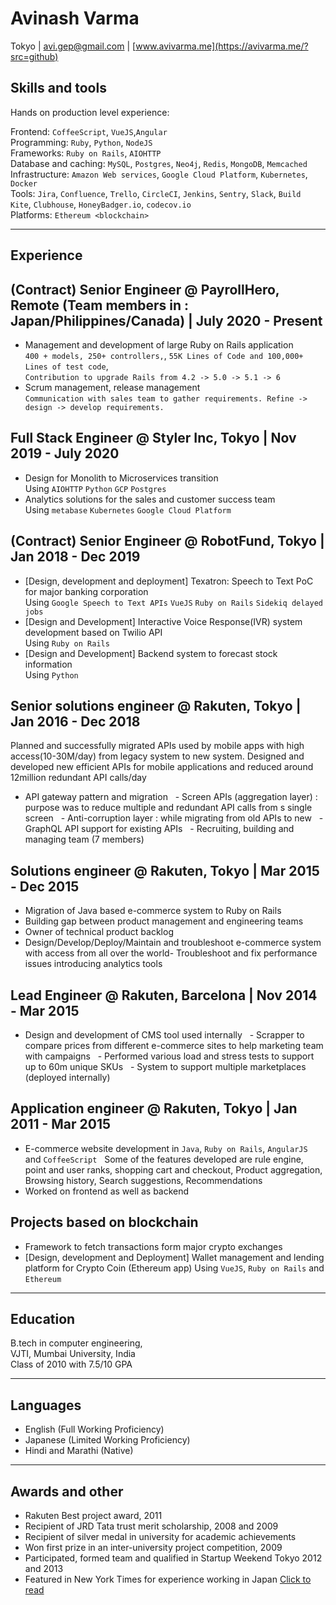 # Avinash Varma 
Tokyo | avi.gep@gmail.com | [www.avivarma.me](https://avivarma.me/?src=github)


## Skills and tools

Hands on production level experience: <br>
  
Frontend: `CoffeeScript`, `VueJS`,`Angular`<br>
Programming: `Ruby`, `Python`, `NodeJS`<br>
Frameworks: `Ruby on Rails`, `AIOHTTP`<br>
Database and caching: `MySQL`, `Postgres`, `Neo4j`, `Redis`, `MongoDB`, `Memcached`<br>
Infrastructure: `Amazon Web services`, `Google Cloud Platform`, `Kubernetes`, `Docker`<br>
Tools: `Jira`, `Confluence`, `Trello`, `CircleCI`, `Jenkins`, `Sentry`, `Slack`, `Build Kite`, `Clubhouse`, `HoneyBadger.io`, `codecov.io`<br>
Platforms: `Ethereum <blockchain>` 
<hr>

## Experience

## (Contract) Senior Engineer @ PayrollHero, Remote (Team members in : Japan/Philippines/Canada) | July 2020 - Present
- Management and development of large Ruby on Rails application
  <br> `400 + models, 250+ controllers,`, `55K Lines of Code and 100,000+ Lines of test code`,  <br>`Contribution to upgrade Rails from 4.2 -> 5.0 -> 5.1 -> 6`
- Scrum management, release management
  <br>`Communication with sales team to gather requirements. Refine -> design -> develop requirements.`

## Full Stack Engineer @ Styler Inc, Tokyo | Nov 2019 - July 2020
- Design for Monolith to Microservices transition
  <br>Using `AIOHTTP` `Python` `GCP` `Postgres`
- Analytics solutions for the sales and customer success team
  <br>Using `metabase` `Kubernetes` `Google Cloud Platform`

## (Contract) Senior Engineer @ RobotFund, Tokyo | Jan 2018 - Dec 2019
- [Design, development and deployment] Texatron: Speech to Text PoC for major banking corporation 
  <br>Using `Google Speech to Text APIs` `VueJS` `Ruby on Rails` `Sidekiq delayed jobs`
- [Design and Development] Interactive Voice Response(IVR) system development based on Twilio API
  <br>Using `Ruby on Rails`
- [Design and Development] Backend system to forecast stock information
  <br>Using `Python`

## Senior solutions engineer @ Rakuten, Tokyo | Jan 2016 - Dec 2018

Planned and successfully migrated APIs used by mobile apps with high access(10-30M/day) from legacy system to new system.
Designed and developed new efficient APIs for mobile applications and reduced around 12million redundant API calls/day

- API gateway pattern and migration
  - Screen APIs (aggregation layer) : purpose was to reduce multiple and redundant API calls from s single screen
  - Anti-corruption layer : while migrating from old APIs to new
  - GraphQL API support for existing APIs
  - Recruiting, building and managing team (7 members)

## Solutions engineer @ Rakuten, Tokyo | Mar 2015 - Dec 2015
- Migration of Java based e-commerce system to Ruby on Rails
- Building gap between product management and engineering teams
- Owner of technical product backlog
- Design/Develop/Deploy/Maintain and troubleshoot e-commerce system with access from all over the world- Troubleshoot and fix performance issues introducing analytics tools

## Lead Engineer @ Rakuten, Barcelona | Nov 2014 - Mar 2015
- Design and development of CMS tool used internally
  - Scrapper to compare prices from different e-commerce sites to help marketing team with campaigns
  - Performed various load and stress tests to support up to 60m unique SKUs
  - System to support multiple marketplaces (deployed internally)

## Application engineer @ Rakuten, Tokyo | Jan 2011 - Mar 2015
- E-commerce website development in `Java`, `Ruby on Rails`, `AngularJS` and `CoffeeScript`
  Some of the features developed are rule engine, point and user ranks, shopping cart and checkout, Product aggregation, Browsing history, Search suggestions, Recommendations
- Worked on frontend as well as backend  

## Projects based on blockchain
- Framework to fetch transactions form major crypto exchanges
- [Design, development and Deployment] Wallet management and lending platform for Crypto Coin (Ethereum app)
  Using `VueJS`, `Ruby on Rails` and `Ethereum`

<hr>

## Education
B.tech in computer engineering, <br>VJTI, Mumbai University, India 
<br>Class of 2010 with 7.5/10 GPA

<hr>

## Languages
- English (Full Working Proficiency)
- Japanese (Limited Working Proficiency)
- Hindi and Marathi (Native)

<hr>

## Awards and other
- Rakuten Best project award, 2011
- Recipient of JRD Tata trust merit scholarship, 2008 and 2009 
- Recipient of silver medal in university for academic achievements
- Won first prize in an inter-university project competition, 2009
- Participated, formed team and qualified in Startup Weekend Tokyo 2012 and 2013
- Featured in New York Times for experience working in Japan [Click to read](https://www.nytimes.com/2012/11/13/world/asia/13iht-sreducjapan13.html)
